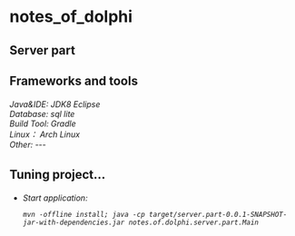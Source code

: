 # notes_of_dolphi

<h2>Server part</h2>
 
<h2>Frameworks and tools</h2>

<h6>
    Java&IDE: JDK8 Eclipse<br>
    Database: sql lite <br>
    Build Tool: Gradle<br>
    Linux： Arch Linux<br>
    Other: ---<br>
</h6>

<h2>Tuning project...</h2>

<h6>
    <ul>
     <li>Start application:<br>
     
	mvn -offline install; java -cp target/server.part-0.0.1-SNAPSHOT-jar-with-dependencies.jar notes.of.dolphi.server.part.Main

   </li>   
   </ul>
</h6>
